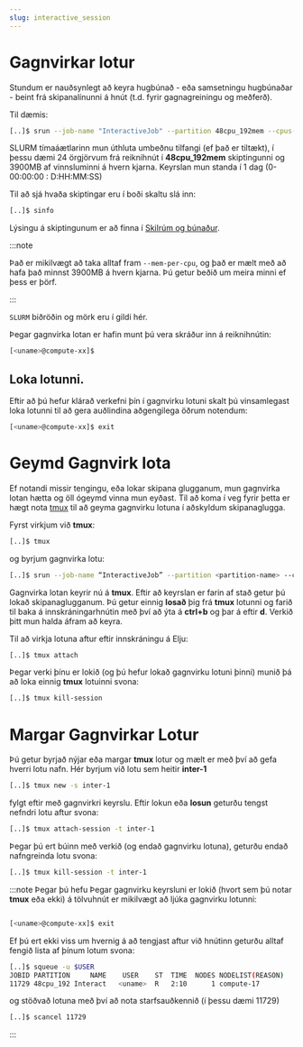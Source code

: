 ```yaml
---
slug: interactive_session
---
```

# Gagnvirkar lotur

Stundum er nauðsynlegt að keyra hugbúnað - eða samsetningu hugbúnaðar - beint frá skipanalínunni á hnút (t.d. fyrir gagnagreiningu og meðferð).

Til dæmis:

```bash
[..]$ srun --job-name "InteractiveJob" --partition 48cpu_192mem --cpus-per-task 24 --mem-per-cpu 3900 --time 1-00:00:00 --pty bash
```
SLURM tímaáætlarinn mun úthluta umbeðnu tilfangi (ef það er tiltækt), í þessu dæmi 24 örgjörvum frá reiknihnút í **48cpu_192mem** skiptingunni og 3900MB af vinnsluminni á hvern kjarna.
Keyrslan mun standa í 1 dag (0-00:00:00 : D:HH:MM:SS)

Til að sjá hvaða skiptingar eru í boði skaltu slá inn:

```bash
[..]$ sinfo
```

Lýsingu á skiptingunum er að finna í [Skilrúm og búnaður](/docs/hardwar/parthardw).

:::note

Það er mikilvægt að taka alltaf fram `--mem-per-cpu`, og það er mælt með að hafa það minnst 3900MB á hvern kjarna. Þú getur beðið um meira minni ef þess er þörf.
 
:::

`SLURM` biðröðin og mörk eru í gildi hér.

Þegar gagnvirka lotan er hafin munt þú vera skráður inn á reiknihnútin:

```bash
[<uname>@compute-xx]$
```

## Loka lotunni.

Eftir að þú hefur klárað verkefni þín í gagnvirku lotuni skalt þú vinsamlegast loka lotunni til að gera auðlindina aðgengilega öðrum notendum:

```bash
[<uname>@compute-xx]$ exit
``` 
# Geymd Gagnvirk lota

Ef notandi missir tengingu, eða lokar skipana glugganum, mun gagnvirka lotan hætta og öll ógeymd vinna mun eyðast. 
Til að koma í veg fyrir þetta er hægt nota [tmux](https://www.howtogeek.com/671422/how-to-use-tmux-on-linux-and-why-its-better-than-screen/) til að geyma 
gagnvirku lotuna í aðskyldum skipanaglugga. 

Fyrst virkjum við **tmux**:

```bash              
[..]$ tmux                                          
``` 

og byrjum gagnvirka lotu:

```bash                          
[..]$ srun --job-name “InteractiveJob” --partition <partition-name> --cpus-per-task 32 --mem-per-cpu 3900 --time 1-00:00:00 --pty bash                                          
``` 
Gagnvirka lotan keyrir nú á **tmux**. 
Eftir að keyrslan er farin af stað getur þú lokað skipanaglugganum.
Þú getur einnig **losað** þig frá **tmux** lotunni og farið til baka á innskráningarhnútin
með því að ýta á **ctrl+b** og þar á eftir **d**.
Verkið þitt mun halda áfram að keyra. 

Til að virkja lotuna aftur eftir innskráningu á Elju:

```bash
[..]$ tmux attach
```

Þegar verki þínu er lokið (og þú hefur lokað gagnvirku lotuni þinni) munið þá að loka einnig **tmux** lotuinni svona:

```bash
[..]$ tmux kill-session
```

#  Margar Gagnvirkar Lotur


Þú getur byrjað nýjar eða margar **tmux** lotur og mælt er með því að gefa hverri lotu nafn.
Hér byrjum við lotu sem heitir **inter-1**

```bash
[..]$ tmux new -s inter-1
``` 
fylgt eftir með gagnvirkri keyrslu.
Eftir lokun eða **losun** geturðu tengst nefndri lotu aftur svona:
                                                                               
```bash                                                                             
[..]$ tmux attach-session -t inter-1                                                               
``` 
Þegar þú ert búinn með verkið (og endað gagnvirku lotuna), geturðu endað nafngreinda lotu svona:

```bash                                                                                     
[..]$ tmux kill-session -t inter-1                           
```

:::note
Þegar þú hefu
Þegar gagnvirku keyrsluni er lokið
(hvort sem þú notar **tmux** eða ekki) á tölvuhnút er mikilvægt að ljúka gagnvirku lotunni:

```bash

[<uname>@compute-xx]$ exit
```

Ef þú ert ekki viss um hvernig á að tengjast aftur við hnútinn geturðu alltaf fengið lista af þínum lotum svona: 

```bash
[..]$ squeue -u $USER
JOBID PARTITION     NAME    USER    ST  TIME  NODES NODELIST(REASON)
11729 48cpu_192 Interact   <uname>  R   2:10      1 compute-17
```
og stöðvað lotuna með því að nota starfsauðkennið (í þessu dæmi 11729)

```bash
[..]$ scancel 11729
```
:::


